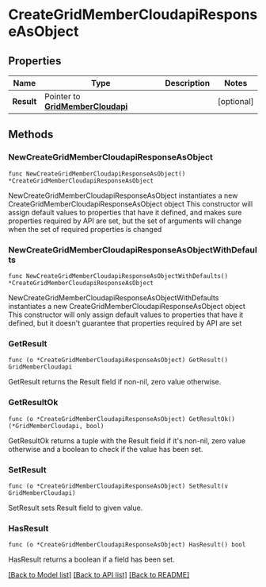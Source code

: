 # CreateGridMemberCloudapiResponseAsObject

## Properties

Name | Type | Description | Notes
------------ | ------------- | ------------- | -------------
**Result** | Pointer to [**GridMemberCloudapi**](GridMemberCloudapi.md) |  | [optional] 

## Methods

### NewCreateGridMemberCloudapiResponseAsObject

`func NewCreateGridMemberCloudapiResponseAsObject() *CreateGridMemberCloudapiResponseAsObject`

NewCreateGridMemberCloudapiResponseAsObject instantiates a new CreateGridMemberCloudapiResponseAsObject object
This constructor will assign default values to properties that have it defined,
and makes sure properties required by API are set, but the set of arguments
will change when the set of required properties is changed

### NewCreateGridMemberCloudapiResponseAsObjectWithDefaults

`func NewCreateGridMemberCloudapiResponseAsObjectWithDefaults() *CreateGridMemberCloudapiResponseAsObject`

NewCreateGridMemberCloudapiResponseAsObjectWithDefaults instantiates a new CreateGridMemberCloudapiResponseAsObject object
This constructor will only assign default values to properties that have it defined,
but it doesn't guarantee that properties required by API are set

### GetResult

`func (o *CreateGridMemberCloudapiResponseAsObject) GetResult() GridMemberCloudapi`

GetResult returns the Result field if non-nil, zero value otherwise.

### GetResultOk

`func (o *CreateGridMemberCloudapiResponseAsObject) GetResultOk() (*GridMemberCloudapi, bool)`

GetResultOk returns a tuple with the Result field if it's non-nil, zero value otherwise
and a boolean to check if the value has been set.

### SetResult

`func (o *CreateGridMemberCloudapiResponseAsObject) SetResult(v GridMemberCloudapi)`

SetResult sets Result field to given value.

### HasResult

`func (o *CreateGridMemberCloudapiResponseAsObject) HasResult() bool`

HasResult returns a boolean if a field has been set.


[[Back to Model list]](../README.md#documentation-for-models) [[Back to API list]](../README.md#documentation-for-api-endpoints) [[Back to README]](../README.md)


